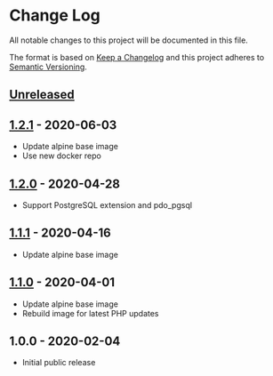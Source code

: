 # Change Log

All notable changes to this project will be documented in this file.

The format is based on [Keep a Changelog](http://keepachangelog.com/)
and this project adheres to [Semantic Versioning](http://semver.org/).

## [Unreleased]

## [1.2.1] - 2020-06-03
- Update alpine base image
- Use new docker repo

## [1.2.0] - 2020-04-28
- Support PostgreSQL extension and pdo_pgsql

## [1.1.1] - 2020-04-16
- Update alpine base image

## [1.1.0] - 2020-04-01
- Update alpine base image
- Rebuild image for latest PHP updates

## 1.0.0 - 2020-02-04

- Initial public release

[Unreleased]: https://github.com/gmitirol/alpine311-php73/compare/1.2.1...HEAD
[1.2.1]: https://github.com/gmitirol/alpine310-php73/compare/1.2.0...1.2.1
[1.2.0]: https://github.com/gmitirol/alpine310-php73/compare/1.1.1...1.2.0
[1.1.1]: https://github.com/gmitirol/alpine310-php73/compare/1.1.0...1.1.1
[1.1.0]: https://github.com/gmitirol/alpine310-php73/compare/1.0.0...1.1.0

